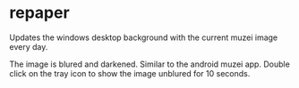 # repaper
Updates the windows desktop background with the current muzei image every day.

The image is blured and darkened. Similar to the android muzei app. Double click on the tray icon to show the image unblured for 10 seconds.
